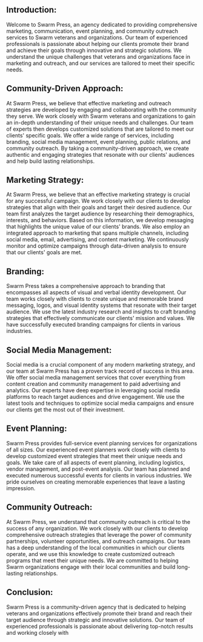## Introduction:

Welcome to Swarm Press, an agency dedicated to providing comprehensive marketing, communication, event planning, and community outreach services to Swarm veterans and organizations. Our team of experienced professionals is passionate about helping our clients promote their brand and achieve their goals through innovative and strategic solutions. We understand the unique challenges that veterans and organizations face in marketing and outreach, and our services are tailored to meet their specific needs.

## Community-Driven Approach:

At Swarm Press, we believe that effective marketing and outreach strategies are developed by engaging and collaborating with the community they serve. We work closely with Swarm veterans and organizations to gain an in-depth understanding of their unique needs and challenges. Our team of experts then develops customized solutions that are tailored to meet our clients' specific goals. We offer a wide range of services, including branding, social media management, event planning, public relations, and community outreach. By taking a community-driven approach, we create authentic and engaging strategies that resonate with our clients' audiences and help build lasting relationships.

## Marketing Strategy:

At Swarm Press, we believe that an effective marketing strategy is crucial for any successful campaign. We work closely with our clients to develop strategies that align with their goals and target their desired audience. Our team first analyzes the target audience by researching their demographics, interests, and behaviors. Based on this information, we develop messaging that highlights the unique value of our clients' brands. We also employ an integrated approach to marketing that spans multiple channels, including social media, email, advertising, and content marketing. We continuously monitor and optimize campaigns through data-driven analysis to ensure that our clients' goals are met.

## Branding:

Swarm Press takes a comprehensive approach to branding that encompasses all aspects of visual and verbal identity development. Our team works closely with clients to create unique and memorable brand messaging, logos, and visual identity systems that resonate with their target audience. We use the latest industry research and insights to craft branding strategies that effectively communicate our clients' mission and values. We have successfully executed branding campaigns for clients in various industries.

## Social Media Management:

Social media is a crucial component of any modern marketing strategy, and our team at Swarm Press has a proven track record of success in this area. We offer social media management services that cover everything from content creation and community management to paid advertising and analytics. Our experts have deep expertise in leveraging social media platforms to reach target audiences and drive engagement. We use the latest tools and techniques to optimize social media campaigns and ensure our clients get the most out of their investment.

## Event Planning:

Swarm Press provides full-service event planning services for organizations of all sizes. Our experienced event planners work closely with clients to develop customized event strategies that meet their unique needs and goals. We take care of all aspects of event planning, including logistics, vendor management, and post-event analysis. Our team has planned and executed numerous successful events for clients in various industries. We pride ourselves on creating memorable experiences that leave a lasting impression.

## Community Outreach:

At Swarm Press, we understand that community outreach is critical to the success of any organization. We work closely with our clients to develop comprehensive outreach strategies that leverage the power of community partnerships, volunteer opportunities, and outreach campaigns. Our team has a deep understanding of the local communities in which our clients operate, and we use this knowledge to create customized outreach programs that meet their unique needs. We are committed to helping Swarm organizations engage with their local communities and build long-lasting relationships.

## Conclusion:

Swarm Press is a community-driven agency that is dedicated to helping veterans and organizations effectively promote their brand and reach their target audience through strategic and innovative solutions. Our team of experienced professionals is passionate about delivering top-notch results and working closely with

